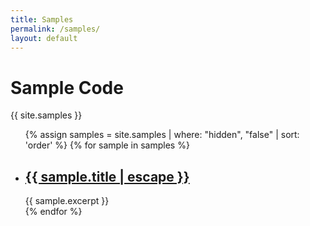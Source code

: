 ```yaml
---
title: Samples
permalink: /samples/
layout: default
---
```

# Sample Code

<div class="samples">
	{{ site.samples }}
	<ul class="post-list">
		{% assign samples = site.samples | where: "hidden", "false" | sort: 'order' %}
		{% for sample in samples %}
            <li>
                <h2><a class="post-link" href="{{ sample.url | relative_url }}">{{ sample.title | escape }}</a></h2>
                <span class="post-meta">{{ sample.excerpt }}</span>
            </li>
		{% endfor %}
	</ul>
</div>
